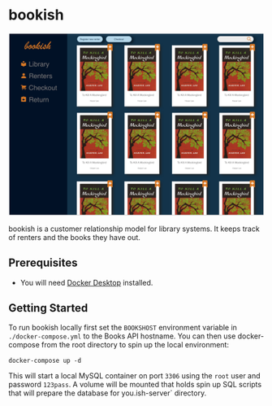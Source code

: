 # bookish

![bookish Library](https://github.com/davidlick/bookish/blob/master/bookish-library.png?raw=true)

bookish is a customer relationship model for library systems. It keeps track of renters and the books they have out.

## Prerequisites

- You will need [Docker Desktop](https://docs.docker.com/desktop/) installed.

## Getting Started

To run bookish locally first set the `BOOKSHOST` environment variable in `./docker-compose.yml` to the Books API hostname. You can then use docker-compose from the root directory to spin up the local environment:

```
docker-compose up -d
```

This will start a local MySQL container on port `3306` using the `root` user and password `123pass`. A volume will be mounted that holds spin up SQL scripts that will prepare the database for you.ish-server` directory.
